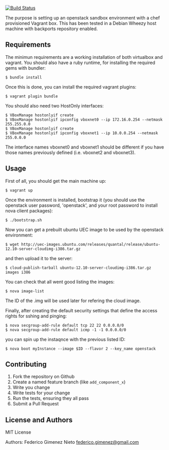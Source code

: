 [![Build Status](https://travis-ci.org/fgimenez/openstack-sandbox.png)](https://travis-ci.org/fgimenez/openstack-sandbox)

The purpose is setting up an openstack sandbox environment with a chef provisioned Vagrant box. This has been tested in a Debian Wheezy host machine with backports repository enabled.

Requirements
------------

The minimun requirements are a working installation of both virtualbox and vagrant. You should also have a ruby runtime, for installing the required gems with bundler:

    $ bundle install

Once this is done, you can install the required vagrant plugins:

    $ vagrant plugin bundle

You should also need two HostOnly interfaces:

    $ VBoxManage hostonlyif create
    $ VBoxManage hostonlyif ipconfig vboxnet0 --ip 172.16.0.254 --netmask 255.255.0.0
    $ VBoxManage hostonlyif create
    $ VBoxManage hostonlyif ipconfig vboxnet1 --ip 10.0.0.254 --netmask 255.0.0.0

The interface names vboxnet0 and vboxnet1 should be different if you have those names previously defined (i.e. vboxnet2 and vboxnet3).

Usage
-----

First of all, you should get the main machine up:

    $ vagrant up

Once the environment is installed, bootstrap it (you should use the openstack user password, 'openstack', and your root password to install nova client packages): 
  
    $ ./bootstrap.sh

Now you can get a prebuilt ubuntu UEC image to be used by the openstack environment:

    $ wget http://uec-images.ubuntu.com/releases/quantal/release/ubuntu-12.10-server-cloudimg-i386.tar.gz

and then upload it to the server:

    $ cloud-publish-tarball ubuntu-12.10-server-cloudimg-i386.tar.gz images i386

You can check that all went good listing the images:

    $ nova image-list

The ID of the .img will be used later for refering the cloud image.

Finally, after creating the default security settings that define the access rights for sshing and pinging:

    $ nova secgroup-add-rule default tcp 22 22 0.0.0.0/0
    $ nova secgroup-add-rule default icmp -1 -1 0.0.0.0/0

you can spin up the instaqnce with the previous listed ID:

    $ nova boot myInstance --image $ID --flavor 2 --key_name openstack

Contributing
------------

1. Fork the repository on Github
2. Create a named feature branch (like `add_component_x`)
3. Write you change
4. Write tests for your change
5. Run the tests, ensuring they all pass
6. Submit a Pull Request

License and Authors
-------------------
MIT License

Authors: Federico Gimenez Nieto <federico.gimenez@gmail.com>
